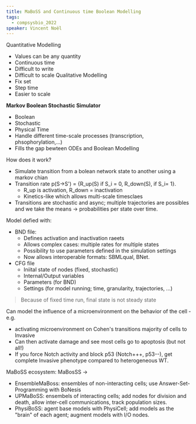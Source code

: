 ```yaml
---
title: MaBoSS and Continuous time Boolean Modelling
tags:
  - compsysbio_2022
speaker: Vincent Noël
---
```



Quantitative Modelling
- Values can be any quantity
- Continuous time
- Difficult to write
- Difficult to scale
Qualitative Modelling
- Fix set
- Step time
- Easier to scale

**Markov Boolean Stochastic Simulator**
- Boolean
- Stochastic
- Physical Time
- Handle different time-scale processes (transcription, phsophorylation,...)
- Fills the gap bewteen ODEs and Boolean Modelling

How does it work? 
- Simulate transition from a bolean network state to another using a markov chian
- Transition rate p(S->S') = {R_up(S) if S_i = 0, R_down(S), if S_i= 1}.
	- R_up is activation, R_down = inactivation
	- Kinetics-like which allows multi-scale timesclaes
- Transitions are stochastic and async; multiple trajectories are possibles and we take the means -> probabilities per state over time. 


Model defied with:
- BND file: 
	- Defines activation and inactivation raeets
	- Allows complex cases: multiple rates for multiple states
	- Possibility to use parameters defined in the simulation settings
	- Now allows interoperable formats: SBMLqual, BNet. 
- CFG file
	- Iniital state of nodes (fixed, stochastic)
	- Internal/Output variables
	- Parameters (for BND)
	- Settings (for model running; time, granularity, trajectories, ...)

>Because of fixed time run, final state is not steady state

Can model the influence of a microenvironment on the behavior of the cell - e.g.
- activating microenvironment on Cohen's transitions majority of cells to Invasive
- Can then activate damage and see most cells go to apoptosis (but not all!)
- If you force Notch activity and block p53 (Notch+++, p53--), get complete Invasive phenotype compared to heterogeneous WT. 


MaBoSS ecosystem: 
MaBosSS ->
- EnsembleMaBoss: ensembles of non-interacting cells; use Answer-Set-Programming with BoNesis
- UPMaBoSS: ensembels of interacting cells; add nodes for division and death, allow inter-cell communications, track population sizes. 
- PhysiBoSS: agent base models with PhysiCell; add models as the "brain" of each agent; augment models with I/O nodes. 
